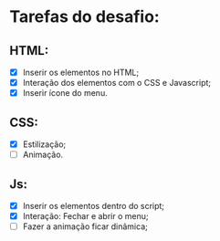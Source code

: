 # Tarefas do desafio:

## HTML:
- [x] Inserir os elementos no HTML;
- [x] Interação dos elementos com o CSS e Javascript;
- [x] Inserir ícone do menu.

## CSS:
- [x] Estilização;
- [ ] Animação.

## Js:
- [x] Inserir os elementos dentro do script;
- [x] Interação: Fechar e abrir o menu;
- [ ] Fazer a animação ficar dinâmica;
